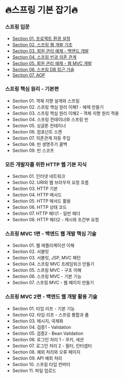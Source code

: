 # 🔥스프링 기본 잡기🔥

### 스프링 입문
- [Section 01. 프로젝트 환경 설정](./01.%20introduction/Section01.md)
- [Section 02. 스프링 웹 개발 기초](./01.%20introduction/Section02.md)
- [Section 03. 회원 관리 예제 - 백엔드 개발](./01.%20introduction/Section03.md)
- [Section 04. 스프링 빈과 의존 관계](./01.%20introduction/Section04.md)
- [Section 05. 회원 관리 예제 - 웹 MVC 개발](./01.%20introduction/Section05.md)
- [Section 06. 스프링 DB 접근 기술](./01.%20introduction/Section06.md)
- [Section 07. AOP](./01.%20introduction/Section07.md)

### 스프링 핵심 원리 - 기본편
- Section 01. 객체 지향 설계와 스프링
- Section 02. 스프링 핵심 원리 이해1 - 예제 만들기
- Section 03. 스프링 핵심 원리 이해2 - 객체 지향 원리 적용
- Section 04. 스프링 컨테이너와 스프링 빈
- Section 05. 싱글톤 컨테이너
- Section 06. 컴포넌트 스캔
- Section 07. 의존관계 자동 주입
- Section 08. 빈 생명주기 콜백
- Section 09. 빈 스코프

### 모든 개발자를 위한 HTTP 웹 기본 지식
- Section 01. 인터넷 네트워크
- Section 02. URI와 웹 브라우저 요청 흐름
- Section 03. HTTP 기본
- Section 04. HTTP 메서드
- Section 05. HTTP 메서드 활용
- Section 06. HTTP 상태 코드
- Section 07. HTTP 헤더1 - 일반 헤더
- Section 08. HTTP 헤더2 - 캐시와 조건부 요청

### 스프링 MVC 1편 - 백엔드 웹 개발 핵심 기술
- Section 01. 웹 애플리케이션 이해
- Section 02. 서블릿
- Section 03. 서블릿, JSP, MVC 패턴
- Section 04. 스프링 MVC 프레임워크 만들기
- Section 05. 스프링 MVC - 구조 이해
- Section 06. 스프링 MVC - 기본 기능
- Section 07. 스프링 MVC - 웹 페이지 만들기

### 스프링 MVC 2편 - 백엔드 웹 개발 활용 기술
- Section 01. 타임 리프 - 기본 기능
- Section 02. 타임 리프 - 스프링 통합과 폼
- Section 03. 메시지, 국제화
- Section 04. 검증1 - Validation
- Section 05. 검증2 - Bean Validation
- Section 06. 로그인 처리 1 - 쿠키, 세션
- Section 07. 로그인 처리 2 - 필터, 인터셉터
- Section 08. 예외 처리와 오류 페이지
- Section 09. API 예외 처리
- Section 10. 스프링 타입 컨버터
- Section 11. 파일 업로드
